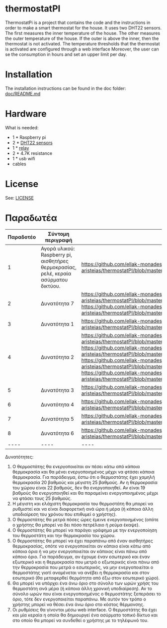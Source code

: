 # thermostatPI

ThermostatPi is a project that contains the code and the instructions in order to make a smart thermostat for the house.
It uses two DHT22 sensors.
The first measures the inner temperature of the house.
The other measures the outer temperature of the house.
If the outer is above the inner, then the thermostat is not activated.
The temperature thresholds that the thermostat is activated are configured through a web interface
Moreover, the user can se the consumption in hours and set an upper limit per day.
 
# Installation

The installation instructions can be found in the doc folder: [doc/README.md](doc/README.md)

# Hardware

What is needed:

* 1 * Raspberry pi
* 2 * [DHT22 sensors](https://www.adafruit.com/products/385)
* 1 * [relay](https://www.sparkfun.com/products/11042)
* 2 * 4.7K resistance
* 1 * usb wifi
* cables

# License

See: [LICENSE](LICENSE)

# Παραδωτέα


| Παραδοτέο | Σύντομη περιγραφή | URL |
|-----------|-------------------|-----|
| 1 | Αγορά υλικού: Raspberry pi, αισθητήρες θερμοκρασίας, ρελέ, κεραία ασύρματου δικτύου. | https://github.com/ellak-monades-aristeias/thermostatPI/blob/master/README.md |
| 2 | Δυνατότητα 7 | https://github.com/ellak-monades-aristeias/thermostatPI/blob/master/doc/CreateAccessPoint.md,  https://github.com/ellak-monades-aristeias/thermostatPI/blob/master/doc/README.md |
| 3 | Δυνατότητα 1 | https://github.com/ellak-monades-aristeias/thermostatPI/blob/master/src/opt/thermostatPi/thermostatPi.py |
| 4 | Δυνατότητα 2 | https://github.com/ellak-monades-aristeias/thermostatPI/blob/master/src/var/www/config.php, https://github.com/ellak-monades-aristeias/thermostatPI/blob/master/src/var/www/thermostatConfiguration.php, https://github.com/ellak-monades-aristeias/thermostatPI/blob/master/src/var/www/changePassword.php, https://github.com/ellak-monades-aristeias/thermostatPI/blob/master/src/var/www/viewThresholds.php |
| 5 | Δυνατότητα 3 | https://github.com/ellak-monades-aristeias/thermostatPI/blob/master/src/opt/thermostatPi/thermostatPi.py |
| 6 | Δυνατότητα 4 | https://github.com/ellak-monades-aristeias/thermostatPI/blob/master/src/var/www/viewConsumption.php |
| 7 | Δυνατότητα 5 | https://github.com/ellak-monades-aristeias/thermostatPI/blob/master/src/opt/thermostatPi/thermostatPi.py |
| 8 | Δυνατότητα 6 | https://github.com/ellak-monades-aristeias/thermostatPI/blob/master/src/var/www/changeMaxConsumption.php |
|----|----|----|

Δυνατότητες:

1. Ο θερμοστάτης θα ενεργοποιείται αν πέσει κάτω από κάποια θερμοκρασία και θα μένει ενεργοποιημένος μέχρι να φτάσει κάποια θερμοκρασία. Για παράδειγμα, έστω ότι ο θερμοστάτης έχει χαμηλή θερμοκρασία 20 βαθμούς και μέγιστη 25 βαθμούς. Αν η θερμοκρασία του χώρου είναι 22 βαθμούς, δεν θα ενεργοποιηθεί. Αν είναι 19 βαθμούς θα ενεργοποιηθεί και θα παραμείνει ενεργοποιημένος μέχρι να φτάσει τους 25 βαθμούς.
2. Η μέγιστη και ελάχιστη θερμοκρασία του θερμοστάτη θα μπορεί να ρυθμιστεί και να είναι διαφορετική ανά ώρα ή μέρα (ή κάποια άλλη υποδιαίρεση του χρόνου που επιθυμεί ο χρήστης).
3. Ο θερμοστάτης θα μετρά πόσες ώρες έμεινε ενεργοποιημένος (οπότε ο χρήστης θα μπορεί να δει πόσο πετρέλαιο ή ρεύμα έκαψε).
4. Ο θερμοστάτης θα μπορεί να παράγει γράφημα με την ενεργοποίηση του θερμοστάτη και την θερμοκρασία του χώρου.
5. Ο θερμοστάτης θα μπορεί να έχει παραπάνω από έναν αισθητήρες θερμοκρασίας, οπότε να ενεργοποιείται αν κάποιο είναι κάτω από κάποια όρια ή να μην ενεργοποιείται αν κάποιος είναι πάνω από κάποιο όριο. Για παράδειγμα, αν έχουμε έναν εσωτερικό και έναν εξωτερικό και η θερμοκρασία που μετρά ο εξωτερικός είναι πάνω από την θερμοκρασία που μετρά ο εσωτερικός, να μην ενεργοποιείται ο θερμοστάτης γιατί αναμένεται να ανέβει η θερμοκρασία και στον εσωτερικό (θα μεταφερθεί θερμότητα από έξω στον εσωτερικό χώρο).
6. Θα μπορεί να υπάρχει ένα άνω όριο στο σύνολο των ωρών χρήσς του θερμοστάτη ανά μέρα (ή κάποια άλλη χρονική υποδιαίρεση). Αν το σύνολο ωρών που είναι ενεργοποιημένος ο θερμοστάτης ξεπεράσει το όριο, τότε δεν ενεργοποιείται παραπάνω. Με αυτόν τον τρόπο ο χρήστης μπορεί να θέσει ένα άνω όριο στο κόστος θέρμανσης.
7. Οι ρυθμίσεις θα γίνονται μέσω web interface. Ο θερμοστάτης θα έχει και μία κεραία η οποία θα δημιουργεί ένα ασύρματο τοπικό δίκτυο και στο οποίο θα μπορεί να συνδεθεί ο χρήστης με το τηλέφωνό του.
